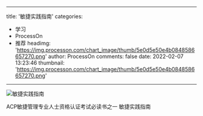 
---
title: '敏捷实践指南'
categories: 
 - 学习
 - ProcessOn
 - 推荐
headimg: 'https://img.processon.com/chart_image/thumb/5e0d5e50e4b0848586657270.png'
author: ProcessOn
comments: false
date: 2022-02-07 13:23:46
thumbnail: 'https://img.processon.com/chart_image/thumb/5e0d5e50e4b0848586657270.png'
---

<div>   
<img class="thumb" alt="敏捷实践指南" src="https://img.processon.com/chart_image/thumb/5e0d5e50e4b0848586657270.png" referrerpolicy="no-referrer">
<p>ACP敏捷管理专业人士资格认证考试必读书之一 敏捷实践指南</p>  
</div>
            